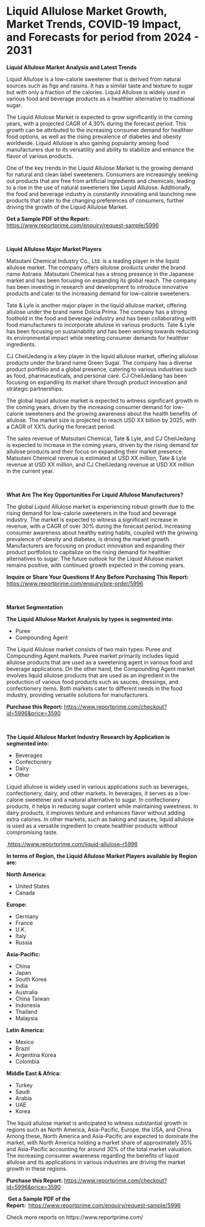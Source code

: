 <p><h1>Liquid Allulose Market Growth, Market Trends, COVID-19 Impact, and Forecasts for period from 2024 - 2031</h1></p><p><strong>Liquid Allulose Market Analysis and Latest Trends</strong></p>
<p><p>Liquid Allulose is a low-calorie sweetener that is derived from natural sources such as figs and raisins. It has a similar taste and texture to sugar but with only a fraction of the calories. Liquid Allulose is widely used in various food and beverage products as a healthier alternative to traditional sugar.</p><p>The Liquid Allulose Market is expected to grow significantly in the coming years, with a projected CAGR of 4.30% during the forecast period. This growth can be attributed to the increasing consumer demand for healthier food options, as well as the rising prevalence of diabetes and obesity worldwide. Liquid Allulose is also gaining popularity among food manufacturers due to its versatility and ability to stabilize and enhance the flavor of various products.</p><p>One of the key trends in the Liquid Allulose Market is the growing demand for natural and clean label sweeteners. Consumers are increasingly seeking out products that are free from artificial ingredients and chemicals, leading to a rise in the use of natural sweeteners like Liquid Allulose. Additionally, the food and beverage industry is constantly innovating and launching new products that cater to the changing preferences of consumers, further driving the growth of the Liquid Allulose Market.</p></p>
<p><strong>Get a Sample PDF of the Report:&nbsp;</strong> <a href="https://www.reportprime.com/enquiry/request-sample/5996">https://www.reportprime.com/enquiry/request-sample/5996</a></p>
<p>&nbsp;</p>
<p><strong>Liquid Allulose Major Market Players</strong></p>
<p><p>Matsutani Chemical Industry Co., Ltd. is a leading player in the liquid allulose market. The company offers allulose products under the brand name Astraea. Matsutani Chemical has a strong presence in the Japanese market and has been focusing on expanding its global reach. The company has been investing in research and development to introduce innovative products and cater to the increasing demand for low-calorie sweeteners.</p><p>Tate & Lyle is another major player in the liquid allulose market, offering allulose under the brand name Dolcia Prima. The company has a strong foothold in the food and beverage industry and has been collaborating with food manufacturers to incorporate allulose in various products. Tate & Lyle has been focusing on sustainability and has been working towards reducing its environmental impact while meeting consumer demands for healthier ingredients.</p><p>CJ CheilJedang is a key player in the liquid allulose market, offering allulose products under the brand name Green Sugar. The company has a diverse product portfolio and a global presence, catering to various industries such as food, pharmaceuticals, and personal care. CJ CheilJedang has been focusing on expanding its market share through product innovation and strategic partnerships.</p><p>The global liquid allulose market is expected to witness significant growth in the coming years, driven by the increasing consumer demand for low-calorie sweeteners and the growing awareness about the health benefits of allulose. The market size is projected to reach USD XX billion by 2025, with a CAGR of XX% during the forecast period.</p><p>The sales revenue of Matsutani Chemical, Tate & Lyle, and CJ CheilJedang is expected to increase in the coming years, driven by the rising demand for allulose products and their focus on expanding their market presence. Matsutani Chemical revenue is estimated at USD XX million, Tate & Lyle revenue at USD XX million, and CJ CheilJedang revenue at USD XX million in the current year.</p></p>
<p>&nbsp;</p>
<p><strong>What Are The Key Opportunities For Liquid Allulose Manufacturers?</strong></p>
<p><p>The global Liquid Allulose market is experiencing robust growth due to the rising demand for low-calorie sweeteners in the food and beverage industry. The market is expected to witness a significant increase in revenue, with a CAGR of over 30% during the forecast period. Increasing consumer awareness about healthy eating habits, coupled with the growing prevalence of obesity and diabetes, is driving the market growth. Manufacturers are focusing on product innovation and expanding their product portfolios to capitalize on the rising demand for healthier alternatives to sugar. The future outlook for the Liquid Allulose market remains positive, with continued growth expected in the coming years.</p></p>
<p><strong>Inquire or Share Your Questions If Any Before Purchasing This Report:</strong> <a href="https://www.reportprime.com/enquiry/pre-order/5996">https://www.reportprime.com/enquiry/pre-order/5996</a></p>
<p>&nbsp;</p>
<p><strong>Market Segmentation</strong></p>
<p><strong>The Liquid Allulose Market Analysis by types is segmented into:</strong></p>
<p><ul><li>Puree</li><li>Compounding Agent</li></ul></p>
<p><p>The Liquid Allulose market consists of two main types: Puree and Compounding Agent markets. Puree market primarily includes liquid allulose products that are used as a sweetening agent in various food and beverage applications. On the other hand, the Compounding Agent market involves liquid allulose products that are used as an ingredient in the production of various food products such as sauces, dressings, and confectionery items. Both markets cater to different needs in the food industry, providing versatile solutions for manufacturers.</p></p>
<p><strong>Purchase this Report:&nbsp;</strong><a href="https://www.reportprime.com/checkout?id=5996&price=3590">https://www.reportprime.com/checkout?id=5996&price=3590</a></p>
<p>&nbsp;</p>
<p><strong>The Liquid Allulose Market Industry Research by Application is segmented into:</strong></p>
<p><ul><li>Beverages</li><li>Confectionery</li><li>Dairy</li><li>Other</li></ul></p>
<p><p>Liquid allulose is widely used in various applications such as beverages, confectionery, dairy, and other markets. In beverages, it serves as a low-calorie sweetener and a natural alternative to sugar. In confectionery products, it helps in reducing sugar content while maintaining sweetness. In dairy products, it improves texture and enhances flavor without adding extra calories. In other markets, such as baking and sauces, liquid allulose is used as a versatile ingredient to create healthier products without compromising taste.</p></p>
<p><a href="https://www.reportprime.com/liquid-allulose-r5996">&nbsp;https://www.reportprime.com/liquid-allulose-r5996</a></p>
<p><strong>In terms of Region, the Liquid Allulose Market Players available by Region are:</strong></p>
<p>
    <p> <strong> North America: </strong>
        <ul>
            <li>United States</li>
            <li>Canada</li>
        </ul>
        </p> 
    <p> <strong> Europe: </strong>
        <ul>
            <li>Germany</li>
            <li>France</li>
            <li>U.K.</li>
            <li>Italy</li>
            <li>Russia</li>
        </ul>
        </p> 
    <p> <strong> Asia-Pacific: </strong>
        <ul>
            <li>China</li>
            <li>Japan</li>
            <li>South Korea</li>
            <li>India</li>
            <li>Australia</li>
            <li>China Taiwan</li>
            <li>Indonesia</li>
            <li>Thailand</li>
            <li>Malaysia</li>
        </ul>
        </p> 
    <p> <strong> Latin America: </strong>
        <ul>
            <li>Mexico</li>
            <li>Brazil</li>
            <li>Argentina Korea</li>
            <li>Colombia</li>
        </ul>
        </p> 
    <p> <strong> Middle East & Africa: </strong>
        <ul>
            <li>Turkey</li>
            <li>Saudi</li>
            <li>Arabia</li>
            <li>UAE</li>
            <li>Korea</li>
        </ul>
    </p>
    </p>
<p><p>The liquid allulose market is anticipated to witness substantial growth in regions such as North America, Asia-Pacific, Europe, the USA, and China. Among these, North America and Asia-Pacific are expected to dominate the market, with North America holding a market share of approximately 35% and Asia-Pacific accounting for around 30% of the total market valuation. The increasing consumer awareness regarding the benefits of liquid allulose and its applications in various industries are driving the market growth in these regions.</p></p>
<p><strong>Purchase this Report: </strong><a href="https://www.reportprime.com/checkout?id=5996&price=3590">https://www.reportprime.com/checkout?id=5996&price=3590</a></p>
<p>&nbsp;<strong>Get a Sample PDF of the Report:&nbsp;&nbsp;</strong><a href="https://www.reportprime.com/enquiry/request-sample/5996">https://www.reportprime.com/enquiry/request-sample/5996</a></p>
<p><strong></strong></p>
<p>Check more reports on https://www.reportprime.com/</p>
